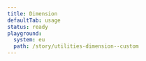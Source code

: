 ```yaml
---
title: Dimension
defaultTab: usage
status: ready
playground:
  system: eu
  path: /story/utilities-dimension--custom
---
```


